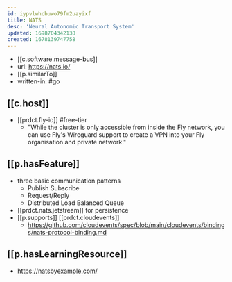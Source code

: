 ```yaml
---
id: iypvlwhcbuwo79fm2uayixf
title: NATS
desc: 'Neural Autonomic Transport System'
updated: 1698704342138
created: 1678139747758
---
```


- [[c.software.message-bus]]
- url: https://nats.io/
- [[p.similarTo]] 
- written-in: #go

## [[c.host]]

- [[prdct.fly-io]] #free-tier
  - "While the cluster is only accessible from inside the Fly network, you can use Fly's Wireguard support to create a VPN into your Fly organisation and private network."
## [[p.hasFeature]]

- three basic communication patterns
  - Publish Subscribe
  - Request/Reply
  - Distributed Load Balanced Queue
- [[prdct.nats.jetstream]] for persistence
- [[p.supports]] [[prdct.cloudevents]]
  - https://github.com/cloudevents/spec/blob/main/cloudevents/bindings/nats-protocol-binding.md

## [[p.hasLearningResource]]

- https://natsbyexample.com/